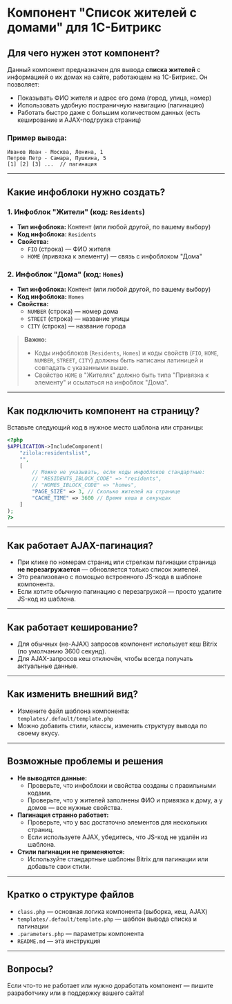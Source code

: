 # Компонент "Список жителей с домами" для 1С-Битрикс

## Для чего нужен этот компонент?

Данный компонент предназначен для вывода **списка жителей** с информацией о их домах на сайте, работающем на 1С-Битрикс. Он позволяет:
- Показывать ФИО жителя и адрес его дома (город, улица, номер)
- Использовать удобную постраничную навигацию (пагинацию)
- Работать быстро даже с большим количеством данных (есть кеширование и AJAX-подгрузка страниц)

### Пример вывода:
```
Иванов Иван - Москва, Ленина, 1
Петров Петр - Самара, Пушкина, 5
[1] [2] [3] ...  // пагинация
```

---

## Какие инфоблоки нужно создать?

### 1. Инфоблок "Жители" (код: `Residents`)
- **Тип инфоблока:** Контент (или любой другой, по вашему выбору)
- **Код инфоблока:** `Residents`
- **Свойства:**
  - `FIO` (строка) — ФИО жителя
  - `HOME` (привязка к элементу) — связь с инфоблоком "Дома"

### 2. Инфоблок "Дома" (код: `Homes`)
- **Тип инфоблока:** Контент (или любой другой, по вашему выбору)
- **Код инфоблока:** `Homes`
- **Свойства:**
  - `NUMBER` (строка) — номер дома
  - `STREET` (строка) — название улицы
  - `CITY` (строка) — название города

> **Важно:**
> - Коды инфоблоков (`Residents`, `Homes`) и коды свойств (`FIO`, `HOME`, `NUMBER`, `STREET`, `CITY`) должны быть написаны латиницей и совпадать с указанными выше.
> - Свойство `HOME` в "Жителях" должно быть типа "Привязка к элементу" и ссылаться на инфоблок "Дома".

---

## Как подключить компонент на страницу?

Вставьте следующий код в нужное место шаблона или страницы:

```php
<?php
$APPLICATION->IncludeComponent(
    "zilola:residentslist",
    "",
    [
        // Можно не указывать, если коды инфоблоков стандартные:
        // "RESIDENTS_IBLOCK_CODE" => "residents",
        // "HOMES_IBLOCK_CODE" => "homes",
        "PAGE_SIZE" => 3, // Сколько жителей на странице
        "CACHE_TIME" => 3600 // Время кеша в секундах
    ]
);
?>
```

---

## Как работает AJAX-пагинация?

- При клике по номерам страниц или стрелкам пагинации страница **не перезагружается** — обновляется только список жителей.
- Это реализовано с помощью встроенного JS-кода в шаблоне компонента.
- Если хотите обычную пагинацию с перезагрузкой — просто удалите JS-код из шаблона.

---

## Как работает кеширование?

- Для обычных (не-AJAX) запросов компонент использует кеш Bitrix (по умолчанию 3600 секунд).
- Для AJAX-запросов кеш отключён, чтобы всегда получать актуальные данные.

---

## Как изменить внешний вид?

- Измените файл шаблона компонента: `templates/.default/template.php`
- Можно добавить стили, классы, изменить структуру вывода по своему вкусу.

---

## Возможные проблемы и решения

- **Не выводятся данные:**
  - Проверьте, что инфоблоки и свойства созданы с правильными кодами.
  - Проверьте, что у жителей заполнены ФИО и привязка к дому, а у домов — все нужные свойства.
- **Пагинация странно работает:**
  - Проверьте, что у вас достаточно элементов для нескольких страниц.
  - Если используете AJAX, убедитесь, что JS-код не удалён из шаблона.
- **Стили пагинации не применяются:**
  - Используйте стандартные шаблоны Bitrix для пагинации или добавьте свои стили.

---

## Кратко о структуре файлов

- `class.php` — основная логика компонента (выборка, кеш, AJAX)
- `templates/.default/template.php` — шаблон вывода списка и пагинации
- `.parameters.php` — параметры компонента
- `README.md` — эта инструкция

---

## Вопросы?
Если что-то не работает или нужно доработать компонент — пишите разработчику или в поддержку вашего сайта! 
